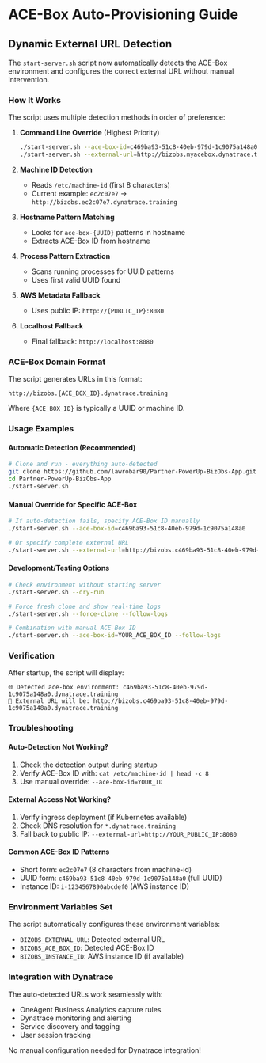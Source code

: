 # ACE-Box Auto-Provisioning Guide

## Dynamic External URL Detection

The `start-server.sh` script now automatically detects the ACE-Box environment and configures the correct external URL without manual intervention.

### How It Works

The script uses multiple detection methods in order of preference:

1. **Command Line Override** (Highest Priority)
   ```bash
   ./start-server.sh --ace-box-id=c469ba93-51c8-40eb-979d-1c9075a148a0
   ./start-server.sh --external-url=http://bizobs.myacebox.dynatrace.training
   ```

2. **Machine ID Detection**
   - Reads `/etc/machine-id` (first 8 characters)
   - Current example: `ec2c07e7` → `http://bizobs.ec2c07e7.dynatrace.training`

3. **Hostname Pattern Matching**
   - Looks for `ace-box-{UUID}` patterns in hostname
   - Extracts ACE-Box ID from hostname

4. **Process Pattern Extraction**
   - Scans running processes for UUID patterns
   - Uses first valid UUID found

5. **AWS Metadata Fallback**
   - Uses public IP: `http://{PUBLIC_IP}:8080`

6. **Localhost Fallback**
   - Final fallback: `http://localhost:8080`

### ACE-Box Domain Format

The script generates URLs in this format:
```
http://bizobs.{ACE_BOX_ID}.dynatrace.training
```

Where `{ACE_BOX_ID}` is typically a UUID or machine ID.

### Usage Examples

#### Automatic Detection (Recommended)
```bash
# Clone and run - everything auto-detected
git clone https://github.com/lawrobar90/Partner-PowerUp-BizObs-App.git
cd Partner-PowerUp-BizObs-App
./start-server.sh
```

#### Manual Override for Specific ACE-Box
```bash
# If auto-detection fails, specify ACE-Box ID manually
./start-server.sh --ace-box-id=c469ba93-51c8-40eb-979d-1c9075a148a0

# Or specify complete external URL
./start-server.sh --external-url=http://bizobs.c469ba93-51c8-40eb-979d-1c9075a148a0.dynatrace.training
```

#### Development/Testing Options
```bash
# Check environment without starting server
./start-server.sh --dry-run

# Force fresh clone and show real-time logs
./start-server.sh --force-clone --follow-logs

# Combination with manual ACE-Box ID
./start-server.sh --ace-box-id=YOUR_ACE_BOX_ID --follow-logs
```

### Verification

After startup, the script will display:
```
🌐 Detected ace-box environment: c469ba93-51c8-40eb-979d-1c9075a148a0.dynatrace.training
🔗 External URL will be: http://bizobs.c469ba93-51c8-40eb-979d-1c9075a148a0.dynatrace.training
```

### Troubleshooting

#### Auto-Detection Not Working?
1. Check the detection output during startup
2. Verify ACE-Box ID with: `cat /etc/machine-id | head -c 8`
3. Use manual override: `--ace-box-id=YOUR_ID`

#### External Access Not Working?
1. Verify ingress deployment (if Kubernetes available)
2. Check DNS resolution for `*.dynatrace.training`
3. Fall back to public IP: `--external-url=http://YOUR_PUBLIC_IP:8080`

#### Common ACE-Box ID Patterns
- Short form: `ec2c07e7` (8 characters from machine-id)
- UUID form: `c469ba93-51c8-40eb-979d-1c9075a148a0` (full UUID)
- Instance ID: `i-1234567890abcdef0` (AWS instance ID)

### Environment Variables Set

The script automatically configures these environment variables:
- `BIZOBS_EXTERNAL_URL`: Detected external URL
- `BIZOBS_ACE_BOX_ID`: Detected ACE-Box ID
- `BIZOBS_INSTANCE_ID`: AWS instance ID (if available)

### Integration with Dynatrace

The auto-detected URLs work seamlessly with:
- OneAgent Business Analytics capture rules
- Dynatrace monitoring and alerting
- Service discovery and tagging
- User session tracking

No manual configuration needed for Dynatrace integration!